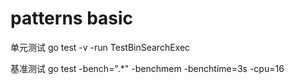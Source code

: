 # patterns basic  

单元测试  go test -v -run TestBinSearchExec

基准测试 go test -bench=".*" -benchmem -benchtime=3s -cpu=16
<!-- 
goos: linux
goarch: amd64
pkg: github.com/practic-go/patterns/basic
cpu: 12th Gen Intel(R) Core(TM) i5-12600KF
BenchmarkBinSearchExec-16               1000000000               3.327 ns/op           0 B/op          0 allocs/op
BenchmarkBubbleSortExec-16              83262081                44.12 ns/op            0 B/op          0 allocs/op
BenchmarkBubbleSortV2Exec-16            100000000               35.80 ns/op            0 B/op          0 allocs/op
BenchmarkHeapSort-16                    47900617                75.02 ns/op            0 B/op          0 allocs/op
BenchmarkQuickSort-16                    2376908              1519 ns/op            2664 B/op         77 allocs/op
BenchmarkQuickSortV2-16                 30960536               113.6 ns/op             0 B/op          0 allocs/op
PASS
ok      github.com/practic-go/patterns/basic    23.461s -->